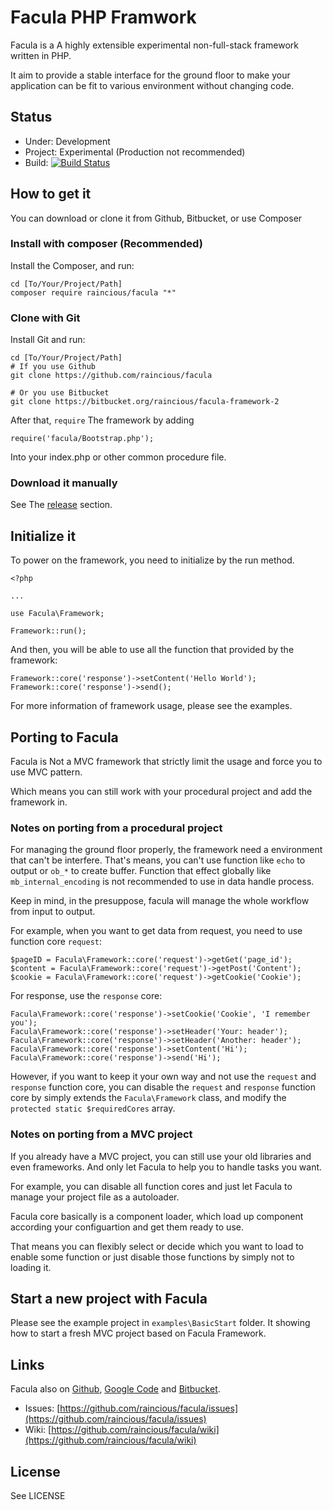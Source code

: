 Facula PHP Framwork
==================================

Facula is a A highly extensible experimental non-full-stack framework written in PHP.

It aim to provide a stable interface for the ground floor to make your application can be fit to various environment without changing code.


Status
----------------------------------

* Under: Development
* Project: Experimental (Production not recommended)
* Build: [![Build Status](https://travis-ci.org/raincious/facula.svg)](https://travis-ci.org/raincious/facula)


How to get it
----------------------------------

You can download or clone it from Github, Bitbucket, or use Composer


### Install with composer (Recommended)

Install the Composer, and run:

	cd [To/Your/Project/Path]
	composer require raincious/facula "*"


### Clone with Git

Install Git and run:

	cd [To/Your/Project/Path]
	# If you use Github
	git clone https://github.com/raincious/facula

	# Or you use Bitbucket
	git clone https://bitbucket.org/raincious/facula-framework-2

After that, `require` The framework by adding

	require('facula/Bootstrap.php');

Into your index.php or other common procedure file.


### Download it manually

See The [release](https://github.com/raincious/facula/releases) section.


Initialize it
----------------------------------

To power on the framework, you need to initialize by the run method.

	<?php

	...

	use Facula\Framework;
	
	Framework::run();

And then, you will be able to use all the function that provided by the framework:

	Framework::core('response')->setContent('Hello World');
	Framework::core('response')->send();

For more information of framework usage, please see the examples.


Porting to Facula
----------------------------------

Facula is Not a MVC framework that strictly limit the usage and force you to use MVC pattern.

Which means you can still work with your procedural project and add the framework in.


### Notes on porting from a procedural project

For managing the ground floor properly, the framework need a environment that can't be interfere. That's means, you can't use function like `echo` to output or `ob_*` to create buffer. Function that effect globally like `mb_internal_encoding` is not recommended to use in data handle process.

Keep in mind, in the presuppose, facula will manage the whole workflow from input to output.

For example, when you want to get data from request, you need to use function core `request`:

	$pageID = Facula\Framework::core('request')->getGet('page_id');
	$content = Facula\Framework::core('request')->getPost('Content');
	$cookie = Facula\Framework::core('request')->getCookie('Cookie');

For response, use the `response` core:

	Facula\Framework::core('response')->setCookie('Cookie', 'I remember you');
	Facula\Framework::core('response')->setHeader('Your: header');
	Facula\Framework::core('response')->setHeader('Another: header');
	Facula\Framework::core('response')->setContent('Hi');
	Facula\Framework::core('response')->send('Hi');

However, if you want to keep it your own way and not use the `request` and `response` function core, you can disable the `request` and `response` function core by simply extends the `Facula\Framework` class, and modify the `protected static $requiredCores` array.


### Notes on porting from a MVC project

If you already have a MVC project, you can still use your old libraries and even frameworks. And only let Facula to help you to handle tasks you want.

For example, you can disable all function cores and just let Facula to manage your project file as a autoloader.

Facula core basically is a component loader, which load up component according your configuartion and get them ready to use.

That means you can flexibly select or decide which you want to load to enable some function or just disable those functions by simply not to loading it.


Start a new project with Facula
----------------------------------

Please see the example project in `examples\BasicStart` folder. It showing how to start a fresh MVC project based on Facula Framework.


Links
----------------------------------

Facula also on
[Github](https://github.com/raincious/facula/), [Google Code](https://code.google.com/p/faculaframework2/) and [Bitbucket](https://bitbucket.org/raincious/facula-framework-2/).

* Issues: [https://github.com/raincious/facula/issues](https://github.com/raincious/facula/issues)
* Wiki: [https://github.com/raincious/facula/wiki](https://github.com/raincious/facula/wiki)


License
----------------------------------

See LICENSE